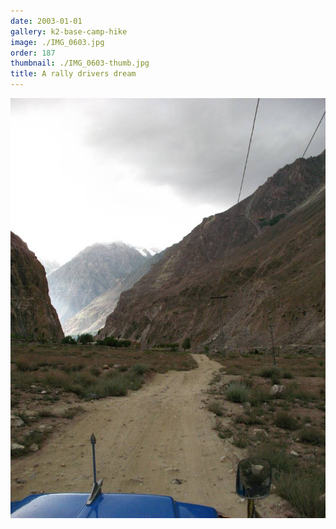 ```yaml
---
date: 2003-01-01
gallery: k2-base-camp-hike
image: ./IMG_0603.jpg
order: 187
thumbnail: ./IMG_0603-thumb.jpg
title: A rally drivers dream
---
```


![A rally drivers dream](./IMG_0603.jpg)